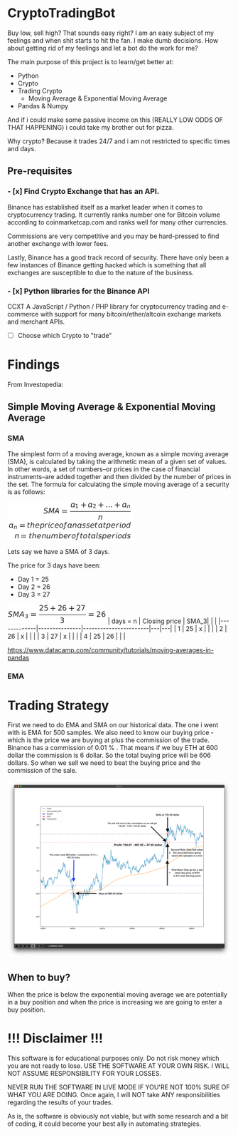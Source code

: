 # CryptoTradingBot
Buy low, sell high? That sounds easy right? 
I am an easy subject of my feelings and when shit starts to hit the fan. I make dumb decisions. How about getting rid of my feelings and let a bot do the work for me? 

The main purpose of this project is to learn/get better at:
- Python
- Crypto
- Trading Crypto 
    - Moving Average & Exponential Moving Average
- Pandas & Numpy

And if i could make some passive income on this (REALLY LOW ODDS OF THAT HAPPENING) i could take my brother out for pizza. 

Why crypto? Because it trades 24/7 and i am not restricted to specific times and days. 
## Pre-requisites
### - [x] Find Crypto Exchange that has an API.

Binance has established itself as a market leader when it comes to cryptocurrency trading. It currently ranks number one for Bitcoin volume according to coinmarketcap.com and ranks well for many other currencies.

Commissions are very competitive and you may be hard-pressed to find another exchange with lower fees.

Lastly, Binance has a good track record of security. There have only been a few instances of Binance getting hacked which is something that all exchanges are susceptible to due to the nature of the business.

### - [x] Python libraries for the Binance API
CCXT A JavaScript / Python / PHP library for cryptocurrency trading and e-commerce with support for many bitcoin/ether/altcoin exchange markets and merchant APIs.

- [ ] Choose which Crypto to "trade"


# Findings
From Investopedia:
## Simple Moving Average & Exponential Moving Average

### SMA
The simplest form of a moving average, known as a simple moving average (SMA), is calculated by taking the arithmetic mean of a given set of values. In other words, a set of numbers–or prices in the case of financial instruments–are added together and then divided by the number of prices in the set. The formula for calculating the simple moving average of a security is as follows:

![SMA](Images/sma.png)

Lets say we have a SMA of 3 days. 

The price for 3 days have been:
- Day 1 = 25
- Day 2 = 26
- Day 3 = 27

![SMA](./images/sma_3.png)
| days = n  | Closing price | SMA_3|   |   |
|-------------|---------------|-----------------------|---|---|
| 1           | 25            | x                         |   |   |
| 2           | 26            | x                         |   |   |
| 3           | 27            | x                         |   |   |
| 4           | 25            | 26                       |   |   |

https://www.datacamp.com/community/tutorials/moving-averages-in-pandas

### EMA 

# Trading Strategy
First we need to do EMA and SMA on our historical data. The one i went with is EMA for 500 samples. We also need to know our buying price - which is the price we are buying at plus the commission of the trade. Binance has a commission of 0.01 % . That means if we buy ETH at 600 dollar the commission is 6 dollar. So the total buying price will be 606 dollars. So when we sell we need to beat the buying price and the commission of the sale.

![SMA](./images/buyAndSell1.png)
## When to buy?
 When the price is below the exponential moving average we are potentially in a buy position and when the price is increasing we are going to enter a buy position.
# !!! Disclaimer !!!

This software is for educational purposes only. Do not risk money which you are not ready to lose. USE THE SOFTWARE AT YOUR OWN RISK. I WILL NOT ASSUME RESPONSIBILITY FOR YOUR LOSSES.

NEVER RUN THE SOFTWARE IN LIVE MODE IF YOU'RE NOT 100% SURE OF WHAT YOU ARE DOING. Once again, I will NOT take ANY responsibilities regarding the results of your trades.

As is, the software is obviously not viable, but with some research and a bit of coding, it could become your best ally in automating strategies.
